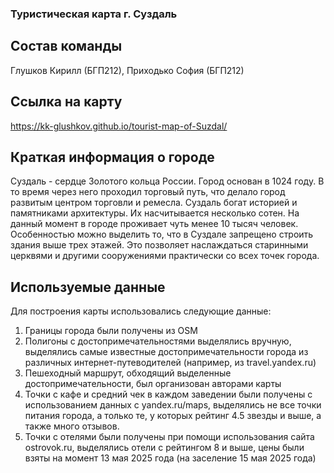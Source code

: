 ### Туристическая карта г. Суздаль
## Состав команды
Глушков Кирилл (БГП212), Приходько София (БГП212)
## Ссылка на карту
https://kk-glushkov.github.io/tourist-map-of-Suzdal/ 
## Краткая информация о городе
Суздаль - сердце Золотого кольца России. Город основан в 1024 году. В то время через него проходил торговый путь, 
что делало город развитым центром торговли и ремесла. Суздаль богат историей и памятниками архитектуры. 
Их насчитывается несколько сотен.
На данный момент в городе проживает чуть менее 10 тысяч человек. Особенностью можно выделить то, что в Суздале запрещено
строить здания выше трех этажей. Это позволяет наслаждаться старинными церквями и другими сооружениями практически со всех 
точек города.
## Используемые данные
Для построения карты использовались следующие данные: 
1. Границы города были получены из OSM
2. Полигоны с достопримечательностями выделялись вручную, выделялись самые известные достопримечательности города
из различных интернет-путеводителей (например, из travel.yandex.ru)
3. Пешеходный маршрут, обходящий выделенные достопримечательности, был организован авторами карты
4. Точки с кафе и средний чек в каждом заведении были получены с использованием данных с yandex.ru/maps, выделялись не
все точки питания города, а только те, у которых рейтинг 4.5 звезды и выше, а также много отзывов.
5. Точки с отелями были получены при помощи использования сайта ostrovok.ru, выделялись отели с рейтингом 8 и выше,
цены были взяты на момент 13 мая 2025 года (на заселение 15 мая 2025 года) 

